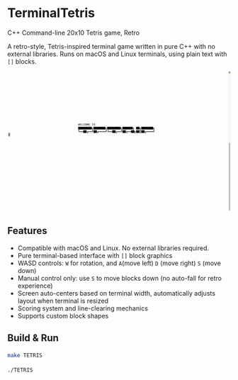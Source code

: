 # TerminalTetris
C++ Command-line 20x10 Tetris game, Retro

A retro-style, Tetris-inspired terminal game written in pure C++ with no external libraries. Runs on macOS and Linux terminals, using plain text with `[]` blocks.

![TerminalTetris Preview](Preview.gif)

## Features
- Compatible with macOS and Linux. No external libraries required.
- Pure terminal-based interface with `[]` block graphics
- WASD controls: `W` for rotation, and `A`(move left) `D` (move right) `S` (move down)
- Manual control only: use `S` to move blocks down (no auto-fall for retro experience)
- Screen auto-centers based on terminal width, automatically adjusts layout when terminal is resized
- Scoring system and line-clearing mechanics
- Supports custom block shapes


## Build & Run

```bash
make TETRIS

./TETRIS
```
